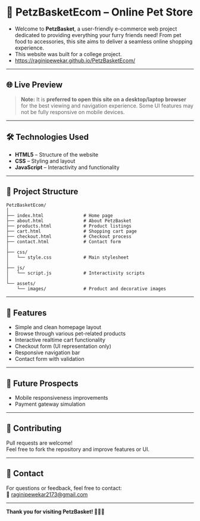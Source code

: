 # 🐾 PetzBasketEcom – Online Pet Store

- Welcome to **PetzBasket**, a user-friendly e-commerce web project dedicated to providing everything your furry friends need! From pet food to accessories, this site aims to deliver a seamless online shopping experience.
- This website was built for a college project.
- https://raginipewekar.github.io/PetzBasketEcom/
---

## 🌐 Live Preview

> **Note:** It is **preferred to open this site on a desktop/laptop browser** for the best viewing and navigation experience. Some UI features may not be fully responsive on mobile devices.

---

## 🛠️ Technologies Used

- **HTML5** – Structure of the website
- **CSS** – Styling and layout
- **JavaScript** – Interactivity and functionality

---

## 📂 Project Structure

```plaintext
PetzBasketEcom/
│
├── index.html               # Home page
├── about.html               # About PetzBasket
├── products.html            # Product listings
├── cart.html                # Shopping cart page
├── checkout.html            # Checkout process
├── contact.html             # Contact form
│
├── css/
│   └── style.css            # Main stylesheet
│
├── js/
│   └── script.js            # Interactivity scripts
│
└── assets/
    └── images/              # Product and decorative images
```
---

## 🚀 Features

- Simple and clean homepage layout  
- Browse through various pet-related products  
- Interactive realtime cart functionality
- Checkout form (UI representation only)  
- Responsive navigation bar  
- Contact form with validation  

---

## 📌 Future Prospects

- Mobile responsiveness improvements  
- Payment gateway simulation

---

## 🤝 Contributing

Pull requests are welcome!  
Feel free to fork the repository and improve features or UI.  

---

## 📧 Contact

For questions or feedback, feel free to contact:  
📩 [raginipewekar2173@gmail.com](mailto:raginipewekar2173@gmail.com)

---

**Thank you for visiting PetzBasket! 🐶🐱🐾**
